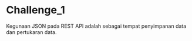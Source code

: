 # Challenge_1

Kegunaan JSON pada REST API adalah sebagai tempat penyimpanan data dan pertukaran data.

